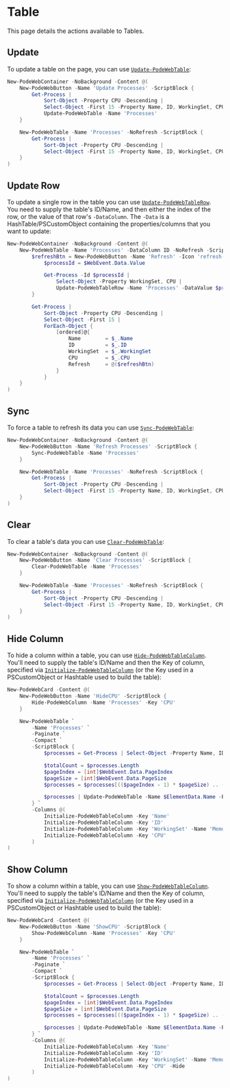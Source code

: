 # Table

This page details the actions available to Tables.

## Update

To update a table on the page, you can use [`Update-PodeWebTable`](../../../Functions/Actions/Update-PodeWebTable):

```powershell
New-PodeWebContainer -NoBackground -Content @(
    New-PodeWebButton -Name 'Update Processes' -ScriptBlock {
        Get-Process |
            Sort-Object -Property CPU -Descending |
            Select-Object -First 15 -Property Name, ID, WorkingSet, CPU |
            Update-PodeWebTable -Name 'Processes'
    }

    New-PodeWebTable -Name 'Processes' -NoRefresh -ScriptBlock {
        Get-Process |
            Sort-Object -Property CPU -Descending |
            Select-Object -First 15 -Property Name, ID, WorkingSet, CPU
    }
)
```

## Update Row

To update a single row in the table you can use [`Update-PodeWebTableRow`](../../../Functions/Actions/Update-PodeWebTableRow). You need to supply the table's ID/Name, and then either the index of the row, or the value of that row's `-DataColumn`. The `-Data` is a HashTable/PSCustomObject containing the properties/columns that you want to update:

```powershell
New-PodeWebContainer -NoBackground -Content @(
    New-PodeWebTable -Name 'Processes' -DataColumn ID -NoRefresh -ScriptBlock {
        $refreshBtn = New-PodeWebButton -Name 'Refresh' -Icon 'refresh-cw' -IconOnly -ScriptBlock {
            $processId = $WebEvent.Data.Value

            Get-Process -Id $processId |
                Select-Object -Property WorkingSet, CPU |
                Update-PodeWebTableRow -Name 'Processes' -DataValue $processId
        }

        Get-Process |
            Sort-Object -Property CPU -Descending |
            Select-Object -First 15 |
            ForEach-Object {
                [ordered]@{
                    Name        = $_.Name
                    ID          = $_.ID
                    WorkingSet  = $_.WorkingSet
                    CPU         = $_.CPU
                    Refresh     = @($refreshBtn)
                }
            }
    }
)
```

## Sync

To force a table to refresh its data you can use [`Sync-PodeWebTable`](../../../Functions/Actions/Sync-PodeWebTable):

```powershell
New-PodeWebContainer -NoBackground -Content @(
    New-PodeWebButton -Name 'Refresh Processes' -ScriptBlock {
        Sync-PodeWebTable -Name 'Processes'
    }

    New-PodeWebTable -Name 'Processes' -NoRefresh -ScriptBlock {
        Get-Process |
            Sort-Object -Property CPU -Descending |
            Select-Object -First 15 -Property Name, ID, WorkingSet, CPU
    }
)
```

## Clear

To clear a table's data you can use [`Clear-PodeWebTable`](../../../Functions/Actions/Clear-PodeWebTable):

```powershell
New-PodeWebContainer -NoBackground -Content @(
    New-PodeWebButton -Name 'Clear Processes' -ScriptBlock {
        Clear-PodeWebTable -Name 'Processes'
    }

    New-PodeWebTable -Name 'Processes' -NoRefresh -ScriptBlock {
        Get-Process |
            Sort-Object -Property CPU -Descending |
            Select-Object -First 15 -Property Name, ID, WorkingSet, CPU
    }
)
```

## Hide Column

To hide a column within a table, you can use [`Hide-PodeWebTableColumn`](../../../Functions/Actions/Hide-PodeWebTableColumn). You'll need to supply the table's ID/Name and then the Key of column, specified via [`Initialize-PodeWebTableColumn`](../../../Functions/Elements/Initialize-PodeWebTableColumn) (or the Key used in a PSCustomObject or Hashtable used to build the table):

```powershell
New-PodeWebCard -Content @(
    New-PodeWebButton -Name 'HideCPU' -ScriptBlock {
        Hide-PodeWebColumn -Name 'Processes' -Key 'CPU'
    }

    New-PodeWebTable `
        -Name 'Processes' `
        -Paginate `
        -Compact `
        -ScriptBlock {
            $processes = Get-Process | Select-Object -Property Name, ID, WorkingSet, CPU

            $totalCount = $processes.Length
            $pageIndex = [int]$WebEvent.Data.PageIndex
            $pageSize = [int]$WebEvent.Data.PageSize
            $processes = $processes[(($pageIndex - 1) * $pageSize) .. (($pageIndex * $pageSize) - 1)]

            $processes | Update-PodeWebTable -Name $ElementData.Name -PageIndex $pageIndex -TotalItemCount $totalCount
        } `
        -Columns @(
            Initialize-PodeWebTableColumn -Key 'Name'
            Initialize-PodeWebTableColumn -Key 'ID'
            Initialize-PodeWebTableColumn -Key 'WorkingSet' -Name 'Memory' -Alignment Center -Width 10
            Initialize-PodeWebTableColumn -Key 'CPU'
        )
)
```

## Show Column

To show a column within a table, you can use [`Show-PodeWebTableColumn`](../../../Functions/Actions/Show-PodeWebTableColumn). You'll need to supply the table's ID/Name and then the Key of column, specified via [`Initialize-PodeWebTableColumn`](../../../Functions/Elements/Initialize-PodeWebTableColumn) (or the Key used in a PSCustomObject or Hashtable used to build the table):

```powershell
New-PodeWebCard -Content @(
    New-PodeWebButton -Name 'ShowCPU' -ScriptBlock {
        Show-PodeWebColumn -Name 'Processes' -Key 'CPU'
    }

    New-PodeWebTable `
        -Name 'Processes' `
        -Paginate `
        -Compact `
        -ScriptBlock {
            $processes = Get-Process | Select-Object -Property Name, ID, WorkingSet, CPU

            $totalCount = $processes.Length
            $pageIndex = [int]$WebEvent.Data.PageIndex
            $pageSize = [int]$WebEvent.Data.PageSize
            $processes = $processes[(($pageIndex - 1) * $pageSize) .. (($pageIndex * $pageSize) - 1)]

            $processes | Update-PodeWebTable -Name $ElementData.Name -PageIndex $pageIndex -TotalItemCount $totalCount
        } `
        -Columns @(
            Initialize-PodeWebTableColumn -Key 'Name'
            Initialize-PodeWebTableColumn -Key 'ID'
            Initialize-PodeWebTableColumn -Key 'WorkingSet' -Name 'Memory' -Alignment Center -Width 10
            Initialize-PodeWebTableColumn -Key 'CPU' -Hide
        )
)
```
